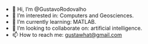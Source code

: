 - 👋 Hi, I’m @GustavoRodovalho
- 👀 I’m interested in: Computers and Geosciences.
- 🌱 I’m currently learning: MATLAB.
- 💞️ I’m looking to collaborate on: artificial intelligence.
- 📫 How to reach me: gustawhat@gmail.com

<!---
GustavoRodovalho/GustavoRodovalho is a ✨ special ✨ repository because its `README.md` (this file) appears on your GitHub profile.
You can click the Preview link to take a look at your changes.
--->
